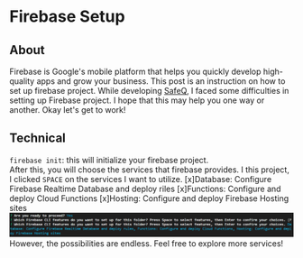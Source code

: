 # Firebase Setup
## About
Firebase is Google's mobile platform that helps you quickly develop high-quality apps and grow your business.
This post is an instruction on how to set up firebase project.
While developing [SafeQ](https://github.com/ltn18/), I faced some difficulties in setting up Firebase project.
I hope that this may help you one way or another. Okay let's get to work!

## Technical
`firebase init`: this will initialize your firebase project.\
After this, you will choose the services that firebase provides. I this project, I clicked `SPACE` on 
the services I want to utilize.
[x]Database: Configure Firebase Realtime Database and deploy riles
[x]Functions: Configure and deploy Cloud Functions
[x]Hosting: Configure and deploy Firebase Hosting sites
![image](/public/firebaseSetup/firebase-init.PNG)  
However, the possibilities are endless. Feel free to explore more services!